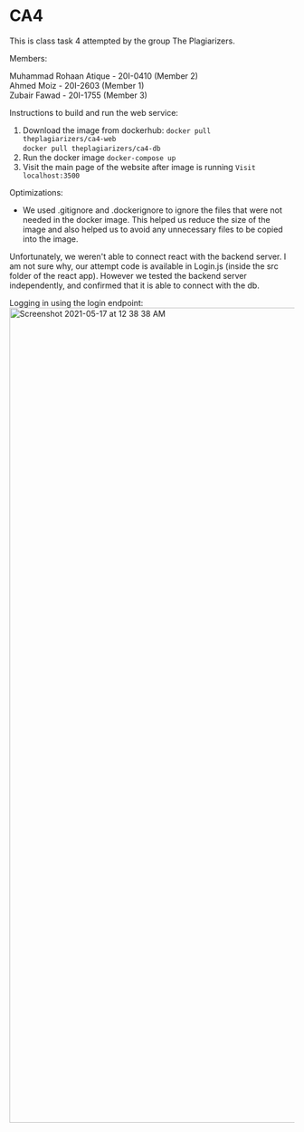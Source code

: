 # CA4
This is class task 4 attempted by the group The Plagiarizers. 

Members:

Muhammad Rohaan Atique - 20I-0410 (Member 2) <br>
Ahmed Moiz - 20I-2603 (Member 1) <br>
Zubair Fawad - 20I-1755 (Member 3) <br>

Instructions to build and run the web service:

1. Download the image from dockerhub:
  `docker pull theplagiarizers/ca4-web` <br>
  `docker pull theplagiarizers/ca4-db`
2. Run the docker image
   `docker-compose up`
3. Visit the main page of the website after image is running
   `Visit localhost:3500`


Optimizations:

- We used .gitignore and .dockerignore to ignore the files that were not needed in the docker image. 
   This helped us reduce the size of the image and also helped us to avoid any unnecessary files to be copied into the image.

Unfortunately, we weren't able to connect react with the backend server. I am not sure why, our attempt code is available in Login.js (inside the src folder of the react app). However we tested the backend server independently, and confirmed that it is able to connect with the db. 

Logging in using the login endpoint: 
<img width="1440" alt="Screenshot 2021-05-17 at 12 38 38 AM" src="https://i.imgur.com/ZBaPsGx.png">

